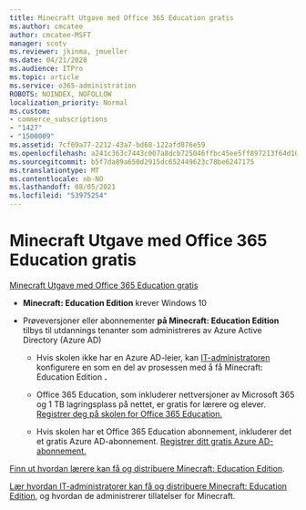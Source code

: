 ```yaml
---
title: Minecraft Utgave med Office 365 Education gratis
ms.author: cmcatee
author: cmcatee-MSFT
manager: scotv
ms.reviewer: jkinma, jmueller
ms.date: 04/21/2020
ms.audience: ITPro
ms.topic: article
ms.service: o365-administration
ROBOTS: NOINDEX, NOFOLLOW
localization_priority: Normal
ms.custom:
- commerce_subscriptions
- "1427"
- "1500009"
ms.assetid: 7cf69a77-2212-43a7-bd68-122afd876e59
ms.openlocfilehash: a241c363c7443c007a8dcb725046ffbc45ee5ff897213f64d109eab8a4fc4ff4
ms.sourcegitcommit: b5f7da89a650d2915dc652449623c78be6247175
ms.translationtype: MT
ms.contentlocale: nb-NO
ms.lasthandoff: 08/05/2021
ms.locfileid: "53975254"
---
```

# <a name="minecraft-edition-with-office-365-education-for-free"></a>Minecraft Utgave med Office 365 Education gratis

[Minecraft Utgave med Office 365 Education gratis](https://docs.microsoft.com/education/windows/get-minecraft-for-education)
  
- **Minecraft: Education Edition** krever Windows 10

- Prøveversjoner eller abonnementer **på Minecraft: Education Edition** tilbys til utdannings tenanter som administreres av Azure Active Directory (Azure AD)

  - Hvis skolen ikke har en Azure AD-leier, kan [IT-administratoren](https://docs.microsoft.com/education/windows/school-get-minecraft) konfigurere en som en del av prosessen med å få Minecraft: Education Edition **.**

  - Office 365 Education, som inkluderer nettversjoner av Microsoft 365 og 1 TB lagringsplass på nettet, er gratis for lærere og elever. [Registrer deg på skolen for Office 365 Education.](https://www.microsoft.com/education/products/office)

  - Hvis skolen har et Office 365 Education abonnement, inkluderer det et gratis Azure AD-abonnement. [Registrer ditt gratis Azure AD-abonnement.](https://msdn.microsoft.com/library/windows/hardware/mt703369%28v=vs.85%29.aspx)

[Finn ut hvordan lærere kan få og distribuere Minecraft: Education Edition](https://docs.microsoft.com/education/windows/teacher-get-minecraft).
  
[Lær hvordan IT-administratorer kan få og distribuere Minecraft: Education Edition](https://docs.microsoft.com/education/windows/school-get-minecraft), og hvordan de administrerer tillatelser for Minecraft.